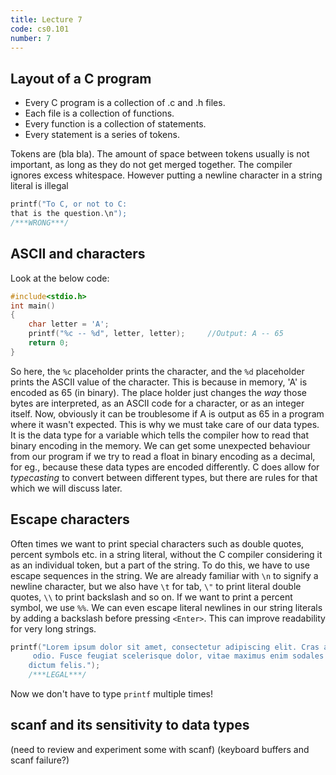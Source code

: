```yaml
---
title: Lecture 7
code: cs0.101
number: 7
---
```

## Layout of a C program

- Every C program is a collection of .c and .h files.
- Each file is a collection of functions.
- Every function is a collection of statements.
- Every statement is a series of tokens.

Tokens are (bla bla). The amount of space between tokens usually is not important, as long as they do not get merged together. The compiler ignores excess whitespace.
However putting a newline character in a string literal is illegal
```c
printf("To C, or not to C:
that is the question.\n");
/***WRONG***/
```

## ASCII and characters

Look at the below code:
```c
#include<stdio.h>
int main()
{
    char letter = 'A';
    printf("%c -- %d", letter, letter);	    //Output: A -- 65
    return 0;
}
```
So here, the `%c` placeholder prints the character, and the `%d` placeholder prints the ASCII value of the character. This is because in memory, 'A' is encoded as 65 (in binary). The place holder just changes the *way* those bytes are interpreted, as an ASCII code for a character, or as an integer itself.
Now, obviously it can be troublesome if A is output as 65 in a program where it wasn't expected. This is why we must take care of our data types. It is the data type for a variable which tells the compiler how to read that binary encoding in the memory.
We can get some unexpected behaviour from our program if we try to read a float in binary encoding as a decimal, for eg., because these data types are encoded differently.
C does allow for *typecasting* to convert between different types, but there are rules for that which we will discuss later.

## Escape characters

Often times we want to print special characters such as double quotes, percent symbols etc. in a string literal, without the C compiler considering it as an individual token, but a part of the string.
To do this, we have to use escape sequences in the string. We are already familiar with `\n` to signify a newline character, but we also have `\t` for tab, `\"` to print literal double quotes, `\\` to print backslash and so on. If we want to print a percent symbol, we use `%%`. 
We can even escape literal newlines in our string literals by adding a backslash before pressing `<Enter>`. This can improve readability for very long strings.
```c
printf("Lorem ipsum dolor sit amet, consectetur adipiscing elit. Cras ac augue vitae velit lacinia pellentesque non eleifend\
	 odio. Fusce feugiat scelerisque dolor, vitae maximus enim sodales sit amet. Nulla non auctor velit. Nunc a \
	dictum felis.");
	/***LEGAL***/
```
Now we don't have to type `printf` multiple times!

## scanf and its sensitivity to data types

(need to review and experiment some with scanf)
(keyboard buffers and scanf failure?)
